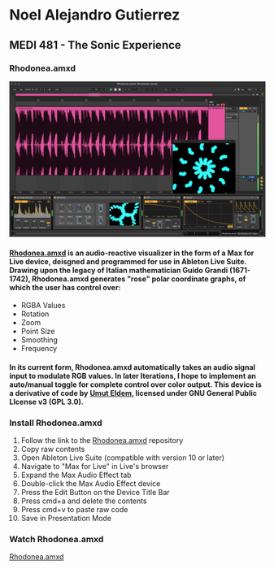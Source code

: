 # Noel Alejandro Gutierrez
## MEDI 481 - The Sonic Experience
### Rhodonea.amxd
![Rhodonea.amxd M4L Device](https://github.com/noelalejandro/noelalejandro.github.io/blob/main/assets/Rhodonea.amxd/RhodoneaM4L.png)

#### [Rhodonea.amxd](https://github.com/noelalejandro/Max/blob/main/Rhodonea.amxd) is an audio-reactive visualizer in the form of a Max for Live device, deisgned and programmed for use in Ableton Live Suite. Drawing upon the legacy of Italian mathematician Guido Grandi (1671-1742), Rhodonea.amxd generates "rose" polar coordinate graphs, of which the user has control over:
- RGBA Values
- Rotation
- Zoom
- Point Size
- Smoothing
- Frequency

#### In its current form, Rhodonea.amxd automatically takes an audio signal input to modulate RGB values. In later Iterations, I hope to implement an auto/manual toggle for complete control over color output. This device is a derivative of code by [Umut Eldem](https://github.com/umutreldem/hearing-glass/tree/main/tutorials), licensed under GNU General Public LIcense v3 (GPL 3.0).


### Install Rhodonea.amxd

1. Follow the link to the [Rhodonea.amxd](https://github.com/noelalejandro/Max/blob/main/Rhodonea.amxd) repository
2. Copy raw contents
3. Open Ableton Live Suite (compatible with version 10 or later)
4. Navigate to "Max for Live" in Live's browser
5. Expand the Max Audio Effect tab
6. Double-click the Max Audio Effect device
7. Press the Edit Button on the Device Title Bar
8. Press cmd+a and delete the contents
9. Press cmd+v to paste raw code
10. Save in Presentation Mode


### Watch Rhodonea.amxd
[Rhodonea.amxd](https://github.com/noelalejandro/noelalejandro.github.io/blob/main/assets/Rhodonea.amxd/RhodoneaM4L.mp4)

